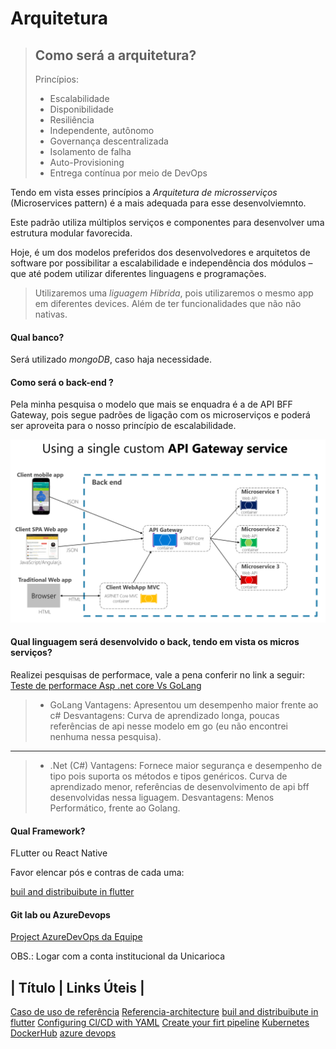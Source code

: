 # Arquitetura

>## Como será a arquitetura?
>Princípios:
> - Escalabilidade
> - Disponibilidade
> - Resiliência
> - Independente, autônomo
> - Governança descentralizada
> - Isolamento de falha
> - Auto-Provisioning
> - Entrega contínua por meio de DevOps

Tendo em vista esses princípios a *Arquitetura de microsserviços* (Microservices pattern) é a mais adequada para esse desenvolviemnto.

Este padrão utiliza múltiplos serviços e componentes para desenvolver uma estrutura modular favorecida. 

Hoje, é um dos modelos preferidos dos desenvolvedores e arquitetos de software por possibilitar a escalabilidade e independência dos módulos – que até podem utilizar diferentes linguagens e programações.

> Utilizaremos uma *liguagem Hibrida*, pois utilizaremos o mesmo app em diferentes devices. Além de ter funcionalidades que não não nativas.

#### Qual banco?
Será utilizado *mongoDB*, caso haja necessidade.


#### Como será o back-end ?

 Pela minha pesquisa o modelo que mais se enquadra é a de API BFF Gateway, pois segue padrões de ligação com os microserviços e poderá ser aproveita para o nosso princípio de escalabilidade. 

 ![custom-service-api-gateway](/media/images/custom-service-api-gateway.png)

#### Qual linguagem será desenvolvido o back, tendo em vista os micros serviços?

Realizei pesquisas de performace, vale a pena conferir no link a seguir: 
[Teste de performace Asp .net core Vs GoLang](https://stefanprodan.com/2016/aspnetcore-vs-golang-data-ingestion-benchmark/)
 > - GoLang
 > Vantagens: Apresentou um desempenho maior frente ao c#
 > Desvantagens: Curva de aprendizado longa, poucas referências de api nesse modelo em go (eu não encontrei nenhuma nessa pesquisa).
-----------------
 > - .Net (C#)
 > Vantagens: Fornece maior segurança e desempenho de tipo pois suporta os métodos e tipos genéricos. Curva de aprendizado menor, referências de desenvolvimento de api bff desenvolvidas nessa liguagem.
 > Desvantagens: Menos Performático, frente ao Golang. 


#### Qual Framework?

FLutter ou React Native

Favor elencar pós e contras de cada uma: 
>
>

[buil and distribuibute in flutter](https://medium.com/@levelfivecoder/how-to-build-sign-and-distribute-your-flutter-android-application-using-azure-devops-and-appcenter-965382b85b8b)


#### Git lab ou AzureDevops
[Project AzureDevOps da Equipe](https://dev.azure.com/coding-jmn/)

OBS.: Logar com a conta institucional da Unicarioca

| Título | Links Úteis |
-------------------------
[Caso de uso de referência](https://pjbhqxbjgrrityj5z56wk3smzi--www-thoughtworks-com.translate.goog/insights/blog/bff-soundcloud)
[Referencia-architecture](https://github.com/wso2/reference-architecture/blob/master/api-driven-microservice-architecture.md)
[buil and distribuibute in flutter](https://medium.com/@levelfivecoder/how-to-build-sign-and-distribute-your-flutter-android-application-using-azure-devops-and-appcenter-965382b85b8b)
[Configuring Cl/CD with YAML](https://www.azuredevopslabs.com/labs/azuredevops/yaml/#task-3-adding-a-yaml-build-definition)
[Create your firt pipeline](https://docs.microsoft.com/en-us/azure/devops/pipelines/create-first-pipeline?view=azure-devops&tabs=java%2Ctfs-2018-2%2Cbrowser)
[Kubernetes](https://kubernetes.io/)
[DockerHub](https://hub.docker.com/)
[azure devops](https://azure.microsoft.com/en-us/services/devops/)
